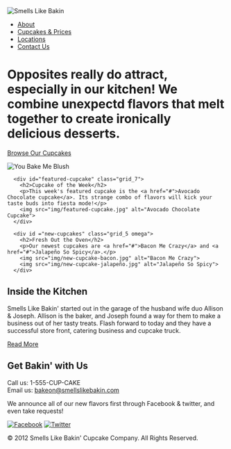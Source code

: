 

<DOCTYPE HTML>
  <html>
  <head>
    <meta http-equiv="Content-Type" content="text/html; charset=utf-8"/>
    <title>Smells Like Bakin' Cupcake Company</title>
    <link rel="stylesheet" href="css/normalize.css" type="text/css" media="screen">
    <link rel="stylesheet" href="css/grid.css" type="text/css" media="screen">
    <link href='http://fonts.googleapis.com/css?family=Nunito' rel='stylesheet' type='text/css'>
    <link rel="stylesheet" href="css/style.css" type="text/css" media="screen">
  </head>
  <body>
    <div class="container clearfix">
      <div class="grid_4">
        <img src="c:\img\cake.gif" alt="Smells Like Bakin">
      </div>
      <div class="grid_8 omega">
        <ul class="nav">
          <li><a href="#">About</a></li>
          <li><a href="#">Cupcakes &amp; Prices</a></li>
          <li><a href="#">Locations</a></li>
          <li class="last"><a href="#">Contact Us</a></li>
        </ul>
      <div id="intro">
        <h1>Opposites really do attract, especially in our kitchen! We combine unexpectd flavors that melt together to create ironically delicious desserts.</h1>
        </h1>
        <p><a href="#" class="btn">Browse Our Cupcakes</a></p>
      </div>
      <div class="grid_3 omega">
      <img src="img/you -bake-me-blush.gif" alt="You Bake Me Blush">
      </div>

      <div id="featured-cupcake" class="grid_7">
        <h2>Cupcake of the Week</h2>
        <p>This week's featured cupcake is the <a href="#">Avocado Chocolate cupcake</a>. Its strange combo of flavors will kick your taste buds into fiesta mode!</p>
        <img src="img/featured-cupcake.jpg" alt="Avocado Chocolate Cupcake">
      </div>
    
      <div id ="new-cupcakes" class="grid_5 omega">
        <h2>Fresh Out the Oven</h2>
        <p>Our newest cupcakes are <a href="#">Bacon Me Crazy</a> and <a href="#">Jalapeño So Spicy</a>.</p>
        <img src="img/new-cupcake-bacon.jpg" alt="Bacon Me Crazy">
        <img src="img/new-cupcake-jalapeño.jpg" alt="Jalapeño So Spicy">
      </div>

  <div class="grid_7">
  <h2>Inside the Kitchen</h2>
  <p>Smells Like Bakin' started out in the garage of the husband wife duo Allison &amp; Joseph. Allison is the baker, and Joseph found a way for them to make a business out of her tasty treats. Flash forward to today and they have a successful store front, catering business and cupcake truck.</p>
  <p><a href="#" class="btn-small">Read More</a></p>
  </div>

  <div class="grid_5 omega">
  <h2>Get Bakin' with Us</h2>
  
  <div id="contact">
    <p>Call us: <span>1-555-CUP-CAKE</span><br>
      Email us: <a href="#">bakeon@smellslikebakin.com</a></p>
  </div>

  <p> We announce all of our new flavors first through Facebook &amp; twitter, and even take requests!</p>
  <a href="http://facebook.com/SmellsLikeBakin"><img src="img/facebook.gif" alt="Facebook"></a>
  <a href="http://Twitter.com/SmellsLikeBakin"><img src="img/Twitter.gif" alt="Twitter"></a>
  </div>

  <div id="copyright" class="grid_12">
    <p>&copy; 2012 Smells Like Bakin' Cupcake Company. All Rights Reserved.</p>
  </div>

</div>

</body>
</html>
